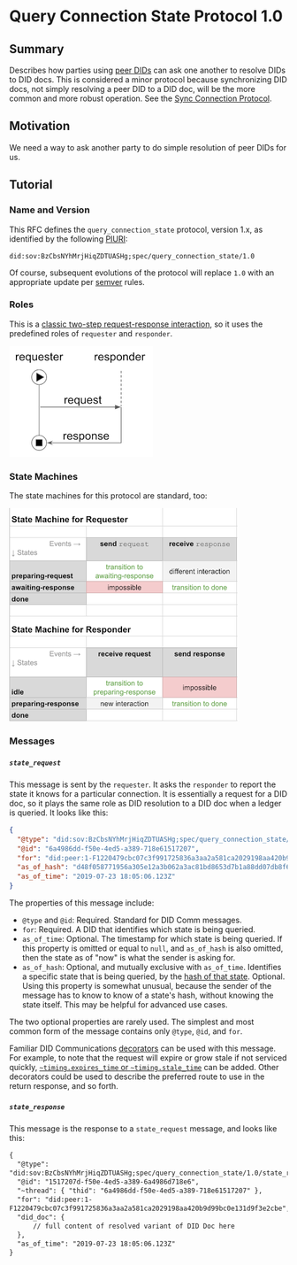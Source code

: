 # Query Connection State Protocol 1.0

## Summary

Describes how parties using [peer DIDs](
https://openssi.github.io/peer-did-method-spec) can ask one another
to resolve DIDs to DID docs. This is considered a minor protocol
because synchronizing DID docs, not simply resolving a peer
DID to a DID doc, will be the more common and more robust operation.
See the [Sync Connection Protocol](../README.md).

## Motivation

We need a way to ask another party to do simple resolution of peer
DIDs for us.

## Tutorial

### Name and Version

This RFC defines the `query_connection_state` protocol, version 1.x, as identified by the
following [PIURI](../../../concepts/0003-protocols/uris.md#piuri):

    did:sov:BzCbsNYhMrjHiqZDTUASHg;spec/query_connection_state/1.0

Of course, subsequent evolutions of the protocol will replace `1.0` with
an appropriate update per [semver](../../../concepts/0003-protocols/semver.md)
rules.

### Roles

This is a [classic two-step request-response interaction](
https://github.com/hyperledger/aries-rfcs/blob/master/concepts/0003-protocols/README.md#types-of-protocols),
so it uses the predefined roles of `requester` and `responder`.

![request-response pattern](../../../concepts/0003-protocols/request-response.png)

### State Machines

The state machines for this protocol are standard, too:

[![state machines](state-machines.png)](https://docs.google.com/spreadsheets/d/1smY8qhG1qqGs0NH9g2hV4b7mDqrM6MIsmNI93tor2qk/edit)
 
### Messages

##### `state_request`

This message is sent by the `requester`. It asks the `responder` to report the
state it knows for a particular connection. It is essentially a request for a DID doc,
so it plays the same role as DID resolution to a DID doc when a ledger is queried. It
looks like this:

```JSON
{
  "@type": "did:sov:BzCbsNYhMrjHiqZDTUASHg;spec/query_connection_state/1.0/state_request",
  "@id": "6a4986dd-f50e-4ed5-a389-718e61517207",
  "for": "did:peer:1-F1220479cbc07c3f991725836a3aa2a581ca2029198aa420b9d99bc0e131d9f3e2cbe",
  "as_of_hash": "d48f058771956a305e12a3b062a3ac81bd8653d7b1a88dd07db8f663f37bf8e0",
  "as_of_time": "2019-07-23 18:05:06.123Z"
}
```

The properties of this message include:

* `@type` and `@id`: Required. Standard for DID Comm messages.
* `for`: Required. A DID that identifies which state is being queried.
* `as_of_time`: Optional. The timestamp for which state is being queried. If
this property is omitted or equal to `null`, and `as_of_hash` is also
omitted, then the state as of "now" is what the sender is asking for.
* `as_of_hash`: Optional, and mutually exclusive with `as_of_time`. Identifies
a specific state that is being queried, by
the [hash of that state](#state-hashes). Optional. Using this property
is somewhat unusual, because the sender of the message has to know
to know of a state's hash, without knowing the state itself. This may be
helpful for advanced use cases.

The two optional properties are rarely used. The simplest and most
common form of the message contains only `@type`, `@id`, and `for`.

Familiar DID Communications [decorators](
../../../concepts/0011-decorators/README.md) can be used with this message.
For example, to note that the request will expire or grow stale if
not serviced quickly, [`~timing.expires_time` or `~timing.stale_time`](
../../0032-message-timing/README.md#tutorial)
can be added. Other decorators could be used to describe the preferred
route to use in the return response, and so forth.

##### `state_response`

This message is the response to a `state_request` message, and looks like this:

```jsonc
{
  "@type": "did:sov:BzCbsNYhMrjHiqZDTUASHg;spec/query_connection_state/1.0/state_response",
  "@id": "1517207d-f50e-4ed5-a389-6a4986d718e6",
  "~thread": { "thid": "6a4986dd-f50e-4ed5-a389-718e61517207" },
  "for": "did:peer:1-F1220479cbc07c3f991725836a3aa2a581ca2029198aa420b9d99bc0e131d9f3e2cbe",
  "did_doc": { 
      // full content of resolved variant of DID Doc here  
  },
  "as_of_time": "2019-07-23 18:05:06.123Z"
}
```
